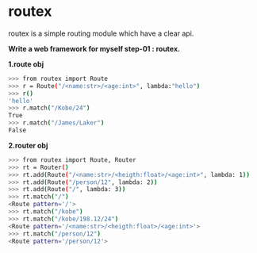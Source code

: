 # routex

routex is a simple routing module which have a clear api.

**Write a web framework for myself step-01 : routex.**

**1.route obj**

``` bash
>>> from routex import Route
>>> r = Route("/<name:str>/<age:int>", lambda:"hello")
>>> r()
'hello'
>>> r.match("/Kobe/24")
True
>>> r.match("/James/Laker")
False
```

**2.router obj**

``` bash
>>> from routex import Route, Router
>>> rt = Router()
>>> rt.add(Route("/<name:str>/<heigth:float>/<age:int>", lambda: 1))
>>> rt.add(Route("/person/12", lambda: 2))
>>> rt.add(Route("/", lambda: 3))
>>> rt.match("/")
<Route pattern='/'>
>>> rt.match("/kobe")
>>> rt.match("/kobe/198.12/24")
<Route pattern='/<name:str>/<heigth:float>/<age:int>'>
>>> rt.match("/person/12")
<Route pattern='/person/12'>
```

